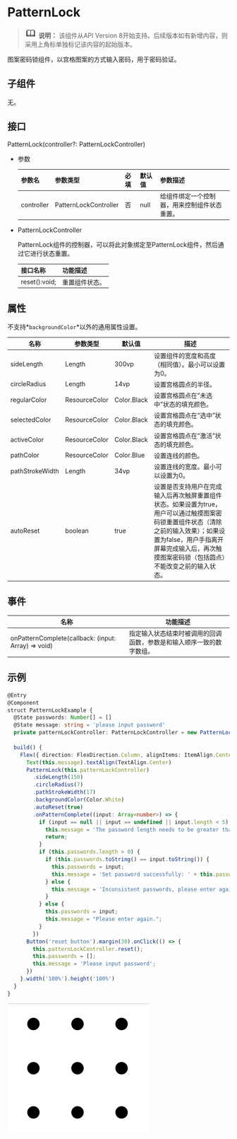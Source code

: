 # PatternLock

> ![icon-note.gif](public_sys-resources/icon-note.gif) **说明：** 该组件从API Version 8开始支持。后续版本如有新增内容，则采用上角标单独标记该内容的起始版本。

图案密码锁组件，以宫格图案的方式输入密码，用于密码验证。

## 子组件

无。

##  接口

PatternLock(controller?: PatternLockController)

- 参数

  | 参数名     | 参数类型              | 必填 | 默认值 | 参数描述                                     |
  | ---------- | --------------------- | ---- | ------ | -------------------------------------------- |
  | controller | PatternLockController | 否   | null   | 给组件绑定一个控制器，用来控制组件状态重置。 |

- PatternLockController

  PatternLock组件的控制器，可以将此对象绑定至PatternLock组件，然后通过它进行状态重置。

  | 接口名称      | 功能描述       |
  | ------------- | -------------- |
  | reset():void; | 重置组件状态。 |

## 属性

不支持*`backgroundColor`*以外的通用属性设置。

| 名称            | 参数类型      | 默认值      | 描述                                                         |
| --------------- | ------------- | ----------- | ------------------------------------------------------------ |
| sideLength      | Length        | 300vp       | 设置组件的宽度和高度（相同值）。最小可以设置为0。            |
| circleRadius    | Length        | 14vp        | 设置宫格圆点的半径。                                         |
| regularColor    | ResourceColor | Color.Black | 设置宫格圆点在“未选中”状态的填充颜色。                       |
| selectedColor   | ResourceColor | Color.Black | 设置宫格圆点在“选中”状态的填充颜色。                         |
| activeColor     | ResourceColor | Color.Black | 设置宫格圆点在“激活”状态的填充颜色。                         |
| pathColor       | ResourceColor | Color.Blue  | 设置连线的颜色。                                             |
| pathStrokeWidth | Length        | 34vp        | 设置连线的宽度。最小可以设置为0。                            |
| autoReset       | boolean       | true        | 设置是否支持用户在完成输入后再次触屏重置组件状态。如果设置为true，用户可以通过触摸图案密码锁重置组件状态（清除之前的输入效果）；如果设置为false，用户手指离开屏幕完成输入后，再次触摸图案密码锁（包括圆点）不能改变之前的输入状态。 |

## 事件

| 名称          | 功能描述                                                     |
| -------------------------------------------------------- | ------------------------------------------------------------ |
| onPatternComplete(callback: (input: Array<number>) => void) | 指定输入状态结束时被调用的回调函数，参数是和输入顺序一致的数字数组。 |

##  示例

```typescript
@Entry
@Component
struct PatternLockExample {
  @State passwords: Number[] = []
  @State message: string = 'please input password'
  private patternLockController: PatternLockController = new PatternLockController()
  
  build() {
    Flex({ direction: FlexDirection.Column, alignItems: ItemAlign.Center, justifyContent: FlexAlign.Center }) {
      Text(this.message).textAlign(TextAlign.Center)
      PatternLock(this.patternLockController)
        .sideLength(150)
        .circleRadius(7)
        .pathStrokeWidth(17)
        .backgroundColor(Color.White)
        .autoReset(true)
        .onPatternComplete((input: Array<number>) => {
          if (input == null || input == undefined || input.length < 5) {
            this.message = 'The password length needs to be greater than 5.';
            return;
          }
          if (this.passwords.length > 0) {
            if (this.passwords.toString() == input.toString()) {
              this.passwords = input;
              this.message = 'Set password successfully: ' + this.passwords.toString();
            } else {
              this.message = 'Inconsistent passwords, please enter again.';
            }
          } else {
            this.passwords = input;
            this.message = "Please enter again.";
          }
        })
      Button('reset button').margin(30).onClick(() => {
        this.patternLockController.reset();
        this.passwords = [];
        this.message = 'Please input password';
      })
    }.width('100%').height('100%')
  }
}
```

![patternlock](figures\patternlock.gif)

